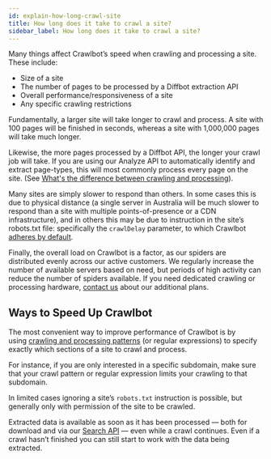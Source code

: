 ```yaml
---
id: explain-how-long-crawl-site
title: How long does it take to crawl a site?
sidebar_label: How long does it take to crawl a site?
---
```


Many things affect Crawlbot’s speed when crawling and processing a site. These include:

- Size of a site
- The number of pages to be processed by a Diffbot extraction API
- Overall performance/responsiveness of a site
- Any specific crawling restrictions

Fundamentally, a larger site will take longer to crawl and process. A site with 100 pages will be finished in seconds, whereas a site with 1,000,000 pages will take much longer.

Likewise, the more pages processed by a Diffbot API, the longer your crawl job will take. If you are using our Analyze API to automatically identify and extract page-types, this will most commonly process every page on the site. (See [What's the difference between crawling and processing](explain-crawling-versus-processing)).

Many sites are simply slower to respond than others. In some cases this is due to physical distance (a single server in Australia will be much slower to respond than a site with multiple points-of-presence or a CDN infrastructure), and in others this may be due to instruction in the site’s robots.txt file: specifically the `crawlDelay` parameter, to which Crawlbot [adheres by default](cb-intro-cb).

Finally, the overall load on Crawlbot is a factor, as our spiders are distributed evenly across our active customers. We regularly increase the number of available servers based on need, but periods of high activity can reduce the number of spiders available. If you need dedicated crawling or processing hardware, [contact us](mailto:sales@diffbot.com) about our additional plans.

## Ways to Speed Up Crawlbot

The most convenient way to improve performance of Crawlbot is by using [crawling and processing patterns](guides-patterns) (or regular expressions) to specify exactly which sections of a site to crawl and process.

For instance, if you are only interested in a specific subdomain, make sure that your crawl pattern or regular expression limits your crawling to that subdomain.

In limited cases ignoring a site’s `robots.txt` instruction is possible, but generally only with permission of the site to be crawled.

Extracted data is available as soon as it has been processed — both for download and via our [Search API](api-search) — even while a crawl continues. Even if a crawl hasn’t finished you can still start to work with the data being extracted.
